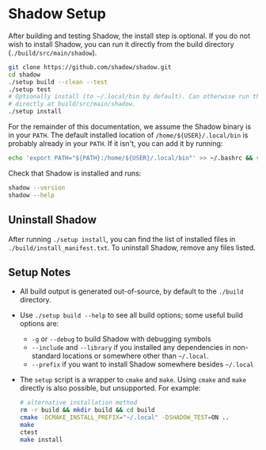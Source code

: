 # Shadow Setup

After building and testing Shadow, the install step is optional. If you do not wish to install Shadow, you can run it directly from the build directory (`./build/src/main/shadow`).

```bash
git clone https://github.com/shadow/shadow.git
cd shadow
./setup build --clean --test
./setup test
# Optionally install (to ~/.local/bin by default). Can otherwise run the binary
# directly at build/src/main/shadow.
./setup install
```

For the remainder of this documentation, we assume the Shadow binary is in your
`PATH`. The default installed location of `/home/${USER}/.local/bin` is
probably already in your `PATH`. If it isn't, you can add it by running:

```bash
echo 'export PATH="${PATH}:/home/${USER}/.local/bin"' >> ~/.bashrc && source ~/.bashrc
```

Check that Shadow is installed and runs:

```bash
shadow --version
shadow --help
```

## Uninstall Shadow

After running `./setup install`, you can find the list of installed files in `./build/install_manifest.txt`. To uninstall Shadow, remove any files listed.

## Setup Notes

  + All build output is generated out-of-source, by default to the `./build` directory.
  + Use `./setup build --help` to see all build options; some useful build options are:  
    + `-g` or `--debug` to build Shadow with debugging symbols
    + `--include` and `--library` if you installed any dependencies in non-standard locations or somewhere other than `~/.local`.
    + `--prefix` if you want to install Shadow somewhere besides `~/.local`
  + The `setup` script is a wrapper to `cmake` and `make`. Using `cmake` and `make` directly is also possible, but unsupported. For example:

    ```bash
    # alternative installation method
    rm -r build && mkdir build && cd build
    cmake -DCMAKE_INSTALL_PREFIX="~/.local" -DSHADOW_TEST=ON ..
    make
    ctest
    make install
    ```
